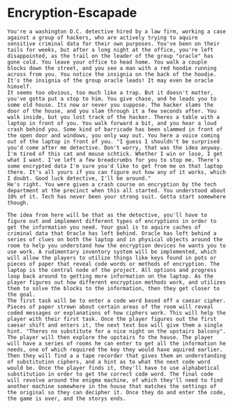 # Encryption-Escapade
    You're a washington D.C. detective hired by a law firm, working a case against a group of hackers, who are actively trying to aquire sensitive criminal data for their own purposes. You've been on their tails for weeks, but after a long night at the office, you're left disappointed, as the trail on the leader of the group "oracle" has gone cold. You leave your office to head home. You walk a couple blocks down the street, and you see a man with a red hoodie running across from you. You notice the insignia on the back of the hoodie. It's the insignia of the group oracle leads! It may even be oracle himself. 
    It seems too obvious, too much like a trap. But it doesn't matter, you've gotta put a stop to him. You give chase, and he leads you to some old house. Its now or never you suppose. The hacker slams the door of the house, and you slam through it a few seconds after. You walk inside, but you lost track of the hacker. Theres a table with a laptop in front of you. You walk forward a bit, and you hear a loud crash behind you. Some kind of barricade has been slammed in front of the open door and windows, you only way out. You here a voice coming out of the laptop in front of you. "I guess I shouldn't be surprised you'd come after me detective. Don't worry, that was the idea anyway. I'm tired of this cat and mouse schtick. Whether I win or lose, I get what I want. I've left a few breadcrumbs for you to stop me. There's some encrypted data I'm sure you'd like to get from me on that laptop there. It's all yours if you can figure out how any of it works, which I doubt. Good luck detective, I'll be around."
    He's right. You were given a crash course on encryption by the tech department at the precinct when this all started. You understood about 10% of it. Tech has never been your strong suit. Gotta start somewhere though.

    The idea from here will be that as the detective, you'll have to figure out and implement different types of encryptions in order to get the information you need. Your goal is to aquire caches of criminal data that Oracle has left behind. Oracle has left behind a series of clues on both the laptop and in physical objects around the room to help you understand how the encryption devices he wants you to use work. A rudimentary inventory system will be implemented, which will allow the players to utilize things like keys found in pots or pieces of paper that reveal code words or methods of encryption. The laptop is the central node of the project. All options and progress loop back around to getting more information on the laptop. As the player figures out how different encryption methods work, and utilizes them to solve the blocks to the information, then they get closer to the goal.  
    The first task will be to enter a code word based off a caesar cipher. Pieces of paper strewn about certain areas of the room will reveal coded messages or explanations of how ciphers work. This will help the player with their first task. Once the player figures out the first caesar shift and enters it, the next text box will give them a single hint. "Theres no substitute for a nice night on the upstairs balcony". The player will then explore the upstairs fo the house. The player will have a series of rooms he can enter to get all the information he needs, one of which required the key they would have aquired earlier. Then they will find a a tape recorder that gives them an understanding of substitution ciphers, and a hint as to what the next code word would be. Once the player finds it, they'll have to use alphabetical substitution in order to get the correct code word. The final code will revolve around the enigma machine, of which they'll need to find another machine somewhere in the house that matches the settings of the original so they can decipher it. Once they do and enter the code, the game is over, and the storys ends.
